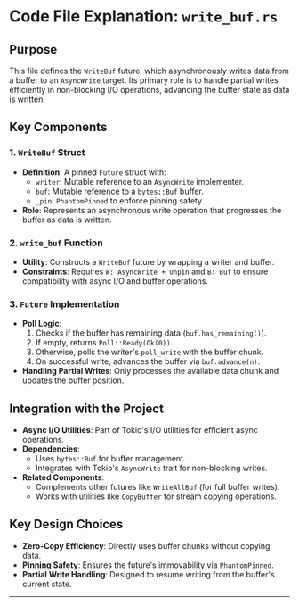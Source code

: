 # Code File Explanation: `write_buf.rs`

## Purpose
This file defines the `WriteBuf` future, which asynchronously writes data from a buffer to an `AsyncWrite` target. Its primary role is to handle partial writes efficiently in non-blocking I/O operations, advancing the buffer state as data is written.

## Key Components

### 1. `WriteBuf` Struct
- **Definition**: A pinned `Future` struct with:
  - `writer`: Mutable reference to an `AsyncWrite` implementer.
  - `buf`: Mutable reference to a `bytes::Buf` buffer.
  - `_pin`: `PhantomPinned` to enforce pinning safety.
- **Role**: Represents an asynchronous write operation that progresses the buffer as data is written.

### 2. `write_buf` Function
- **Utility**: Constructs a `WriteBuf` future by wrapping a writer and buffer.
- **Constraints**: Requires `W: AsyncWrite + Unpin` and `B: Buf` to ensure compatibility with async I/O and buffer operations.

### 3. `Future` Implementation
- **Poll Logic**:
  1. Checks if the buffer has remaining data (`buf.has_remaining()`).
  2. If empty, returns `Poll::Ready(Ok(0))`.
  3. Otherwise, polls the writer's `poll_write` with the buffer chunk.
  4. On successful write, advances the buffer via `buf.advance(n)`.
- **Handling Partial Writes**: Only processes the available data chunk and updates the buffer position.

## Integration with the Project
- **Async I/O Utilities**: Part of Tokio's I/O utilities for efficient async operations.
- **Dependencies**:
  - Uses `bytes::Buf` for buffer management.
  - Integrates with Tokio's `AsyncWrite` trait for non-blocking writes.
- **Related Components**:
  - Complements other futures like `WriteAllBuf` (for full buffer writes).
  - Works with utilities like `CopyBuffer` for stream copying operations.

## Key Design Choices
- **Zero-Copy Efficiency**: Directly uses buffer chunks without copying data.
- **Pinning Safety**: Ensures the future's immovability via `PhantomPinned`.
- **Partial Write Handling**: Designed to resume writing from the buffer's current state.

---
